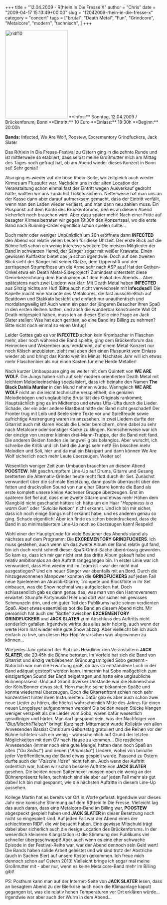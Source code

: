 +++
title = "12.04.2009 - R(h)ein In Die Fresse X"
author = "Chris"
date = "2009-04-17 15:13:49+00:00"
slug = "12042009-rhein-in-die-fresse-x"
category = "concert"
tags = ["brutal", "Death Metal", "Fun", "Grindcore", "Metalcore", "modern", "technisch", ]
+++

<img src="http://necroslaughter.de/wp-content/uploads/2009/04/ridf10.jpg" alt="ridf10" title="ridf10" width="200" height="283" class="coverImg" />
**Infos:**
Sonntag, 12.04.2009 / Brückenforum, Bonn
**Eintritt:** 10 Euro
**Einlass:** 18:30h
**Beginn:** 20:00h

**Bands:**
Infected, We Are Wolf, Poostew, Excrementory Grindfuckers, Jack Slater

Das R(h)ein In Die Fresse-Festival zu Ostern ging in die zehnte Runde und ist mittlerweile so etabliert, dass selbst meine Großmutter mich am Mittag des Tages noch gefragt hat, ob am Abend wieder dieses Konzert in Bonn sei! Sehr genial!

Also ging es wieder auf die böse Rhein-Seite, wo zeitgleich auch wieder Kirmes am Flussufer war. Nachdem uns in der alten Location der Veranstaltung schon einmal fast der Eintritt wegen Ausverkauf gedroht hätte, wollten wir uns zunächst Tickets sichern. Netterweise hat man uns an der Kasse dann aber darauf aufmerksam gemacht, dass der Eintritt verfällt, wenn man den Laden wieder verlässt, und man dann neu zahlen muss. Ein Pluspunkt auf dem Konto des Brückenforums, den es an diesem Abend sicherlich noch brauchen wird. Aber dazu später mehr! Nach einer Fritte auf besagter Kirmes betraten wir gegen 19:30h den Konzertsaal, wo die erste Band nach Running-Order eigentlich schon spielen sollte...

Doch mehr oder weniger Unpünktlich um 20h eröffnete dann **INFECTED** den Abend vor relativ vielen Leuten für diese Uhrzeit. Der erste Blick auf die Bühne ließ schon ein wenig Interesse wecken: Die meisten Mitglieder der Band in schwarzen Hemd, der Sänger sogar mit weißer Krawatte. Einen gewissen Kultfaktor bietet das ja schon irgendwie. Doch auf den zweiten Blick sieht der Sänger mit seiner Glatze, dem Lippenstift und der zerrissenen Strumpfhose um die Arme sehr nach ASP aus! Hat der Gothen-Onkel etwa ein Death Metal-Sideproject? Zumindest untersteht diese Genrebezeichnung dem Bandnamen auf dem Plakat des Abends... Aber spätestens nach zwei Liedern war klar: Mit Death Metal haben **INFECTED** aus Sinzig nichts am Hut! (Bitte auch nicht verwechseln mit **Infecdead**!) Die Kapelle macht eine Variante des Metalcores, die fast ausschließlich auf Beatdown und Stakkato besteht und einfach nur unauthentisch und mordslangweilig ist! Auch wenn ein paar der jüngeren Besucher ihren Spaß in den ersten Reihen hatten, und auch die wunderbar konstruierte Wall Of Death mitgespielt haben, muss ich an dieser Stelle eine Frage an Jack Slater stellen: Was hat euch geritten, so eine Band ins Billing zu nehmen? Bitte nicht noch einmal so einen Unfug!

Leider Gottes gab es vor **INFECTED** schon kein Krombacher in Flaschen mehr, aber noch während die Band spielte, ging dem Brückenforum das Heinecken und Weizenbier aus. Verdammt, auf einem Metal-Konzert nur noch Kölsch anzubieten, zieht mal eben den einen Pluspunkt vom Einlass wieder ab und bringt das Konto weit ins Minus! Nächstes Jahr will ich etwas mehr Flaschenbier als nur einen Kasten für eine Herde Metaller!

Nach kurzer Umbaupause ging es weiter mit dem Quintett von **WE ARE WOLF**. Die Jungs haben sich auf sehr modern orientierten Death Metal mit leichtem Melodieeinschlag spezialisiert, dass ich beinahe den Namen **The Black Dahlia Murder** in den Mund nehmen würde. Wenngleich **WE ARE WOLF** nicht an die leicht technische Verspieltheit, die genialen Melodiebögen und unglaubliche Brutalität des Originals rankommt; Hauptsächlich ging es im Midtempo und etwas Ufta-Ufta durch die Lieder. Schade, der ein oder andere Blastbeat hätte der Band nicht geschadet! Der Fronter trug mit Leib und Seele seine Texte vor und Spielfreude sowie aufrichtige Anstrengung waren im anzusehen. In zwei Liedern durfte der Gitarrist auch mit klaren Vocals die Lieder bereichern, ohne dabei zu sehr nach Metalcore oder sonstiger Kacke zu klingen. Komischerweise war ich der einzige von unserer kleinen drei-Mann-Truppe, der die Band nett fand. Die anderen Beiden fanden sie langweilig bis belanglos. Aber wurscht, ich schreibe die Kritik und ich fand die Jungs sehr nett! Ein bisschen mehr Melodien und Soli, hier und da mal ein Blastpart und dann können We Are Wolf sicherlich noch mehr Leute überzeugen. Weiter so!

Wesentlich weniger Zeit zum Umbauen brauchten an diesem Abend **POOSTEW**. Mit geschrumpftem Line-Up auf Drums, Gitarre und Gesang bretterten die Alternativ-Grinder heute recht flott durch ihr Set. Zunächst verwundert über die schmale Besetzung, dann positiv überrascht über den fetten und druckvollen Sound von nur einer Gitarre konnte die Band als erste komplett unsere kleine Aachener Gruppe überzeugen. Erst im späteren Set fiel auf, dass eine zweite Gitarre und etwas mehr Höhen dem Klangbild nicht geschadet hätten: Ich hätte um ein Haar "_Happiness is a warm Gun_" oder "_Suicide Nation_" nicht erkannt. Und ich bin mir sicher, dass ich noch einige Songs nicht erkannt habe, und es anderen genau so ging. Schade eigentlich! Aber ich finde es schon beeindruckend, dass die Band in so minimalisiertem Line-Up noch so überzeugen kann! Respekt!

Wohl einer der Hauptgründe für viele Besucher des Abends stand als nächstes auf dem Programm: Die **EXCREMENTORY GRINDFUCKERS**. Ich muss gestehen, auch wenn ich das zweite Album der Band relativ gut fand, bin ich doch recht schnell dieser Spaß-Grind-Sache überdrüssig geworden. So kam es, dass ich mir gar nicht erst das dritte Album gekauft habe und relativ ambitionslos an den Auftritt rangegangen bin. In erster Linie war ich verwundert, dass Him wieder mit im Team ist - war der nicht mal ausgestiegen? Und ein neuer Sänger war ebenfalls mit an Bord. Durch die hinzugewonnenen Manpower konnten die **GRINDFUCKERS** auf jeden Fall neue Spielereien an Akustik-Gitarre, Trompete und Blockflöte in ihr Set einbauen, was die Show nochmal was aufgelockert hat. Doch schlussendlich gab es dann genau das, was man von den Hannoveranern erwartet: Stumpfe Partymusik! Hier und dort war sicher ein gewisses Schmunzeln drin, und ein guter Teil des Publikums hatte seinen verdienten Spaß. Aber etwas essentielles bot die Band an diesem Abend nicht. Mir persönlich hat auch der "Battle" zwischen **EXCREMENTORY GRINDFUCKERS** und **JACK SLATER** zum Abschluss des Auftritts nicht sonderlich gefallen. Irgendwie wirkte das alles sehr holprig, auch wenn der werte Horn mal wieder eine gute Show abzog. Aber vielleicht bin ich auch einfach zu trve, um diesen Hip-Hop-Verarschen was abgewinnen zu können...

Wie jedes Jahr gebührt der Platz als Headliner den Veranstaltern **JACK SLATER**, die 23:45h die Bühne betraten. Im Vorfeld hat sich die Band von Gitarrist und einzig verbliebenem Gründungsmitglied Sobo getrennt - Natürlich war nun die Erwartung groß, ob das so entstandene Loch in der Band adäquat gestopft werden kann. Immerhin hat Sobo maßgeblich zum einzigartigen Sound der Band beigetragen und hatte eine unglaubliche Bühnenpräsenz. Und auf Grund diverser Umstände war die Bühnenshow der Köln/Bonner etwas steif. Horn machte seine bekannten Späße und konnte wiedermal überzeugen. Doch die Gitarrenfront schien noch sehr konzentriert hinter ihren Instrumenten. Dafür gab es aber auch schon zwei neue Lieder zu hören, die höchst wahrscheinlich Mitte des Jahres für einen neuen Longplayer aufgenommen werden! Die beiden neuen Stücke klangen weniger verspielt als die Lieder vom Sobo, waren dafür wesentlich geradliniger und härter. Man darf gespannt sein, was der Nachfolger von "_Blut/Macht/Fleisch_" bringt!
Kurz nach Mitternacht wurde Kollektiv von allen Anwesenden Bassist Chris zum Geburtstag gratuliert und die Reihen vor der Bühne lichteten sich ein wenig - wahrscheinlich auf Grund der letzten Möglichkeiten mit dem ÖV nach Hause zu kommen... Die restlichen Anwesenden (immer noch eine gute Menge) hatten dann noch Spaß an alten ("_Du Selbst_") und neuen ("_Amnestia_") Liedern, wobei von beinahe jeder Veröffentlichung der Band etwas gespielt wurde. Passend zu Ostern durfte auch der "_Falsche Hase_" nicht fehlen.
Auch wenn der Auftritt ordentlich war, haben wir schon bessere Auftritte von **JACK SLATER** gesehen. Die beiden neuen Saitenhexer müssen noch ein wenig an der Bühnenpräsenz feilen, technisch sind sie aber auf jeden Fall mehr als gut dabei! Ich bin mal gespannt, wie die nächsten Auftritte in diesem Line-Up aussehen.

Kollege Martin hat es bereits vor Ort in Worte gefasst: Irgendwie war dieses Jahr eine komische Stimmung auf dem R(h)ein In Die Fresse. Vielleicht lag das auch daran, dass eine Metalcore-Band im Billing war, **POOSTEW** abgespeckt gespielt haben und **JACK SLATER** in dieser Besetzung noch nicht so eingespielt sind. Auf jeden Fall war der Abend eines der schlechteren RIDF, die wir besucht haben. Eine gewisse Mitschuld trägt dabei aber sicherlich auch die riesige Location des Brückenforums. In der wesentlich kleineren Klangstation ist die Stimmung des Publikums viel schneller übergeschwappt!
Aber auch wenn es eine eher schwache Episode in der Festival-Reihe war, war der Abend dennoch sein Geld wert! Die Bands haben solide Arbeit geleistet und wir sind trotz der Abstriche (auch in Sachen Bier) auf unsere Kosten gekommen.
Ich freue mich dennoch schon auf Ostern 2010! Vielleicht bringe ich sogar mal meine Großmutter mit - aber nur, wenn es keine Metalcore-Band mehr im Billing gibt!

PS: Posthum kann man auf der Internet-Seite von **JACK SLATER** lesen, dass an besagtem Abend zu der Bierkrise auch noch die Klimaanlage kaputt gegangen ist, was die relativ hohen Temperaturen vor Ort erklären würde... Irgendwie war aber auch der Wurm in dem Abend...
